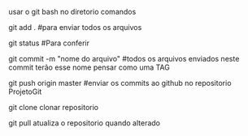 usar o git bash no diretorio
comandos

git add .               #para enviar todos os arquivos

git status              #Para conferir

git commit -m "nome do arquivo" #todos os arquivos enviados neste commit terão esse nome pensar como uma TAG

git push origin master #enviar os commits ao github no repositorio ProjetoGit

git clone               clonar repositorio

git pull                atualiza o repositorio quando alterado
